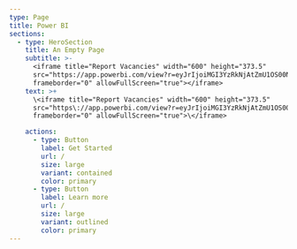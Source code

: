 ```yaml
---
type: Page
title: Power BI
sections:
  - type: HeroSection
    title: An Empty Page
    subtitle: >-
      <iframe title="Report Vacancies" width="600" height="373.5"
      src="https://app.powerbi.com/view?r=eyJrIjoiMGI3YzRkNjAtZmU1OS00NDBlLWExMmYtOTYwNjBkYWUyMWY1IiwidCI6ImE4OTFkZGE4LTc1YWYtNDgyMy1iYjk3LTU3YTkwMGYwYTZiNCJ9"
      frameborder="0" allowFullScreen="true"></iframe>
    text: >+
      \<iframe title="Report Vacancies" width="600" height="373.5"
      src="https\://app.powerbi.com/view?r=eyJrIjoiMGI3YzRkNjAtZmU1OS00NDBlLWExMmYtOTYwNjBkYWUyMWY1IiwidCI6ImE4OTFkZGE4LTc1YWYtNDgyMy1iYjk3LTU3YTkwMGYwYTZiNCJ9"
      frameborder="0" allowFullScreen="true">\</iframe>

    actions:
      - type: Button
        label: Get Started
        url: /
        size: large
        variant: contained
        color: primary
      - type: Button
        label: Learn more
        url: /
        size: large
        variant: outlined
        color: primary
---
```

